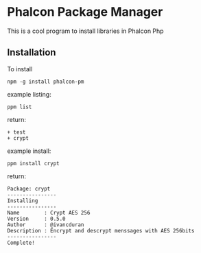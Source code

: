 Phalcon Package Manager
==================

This is a cool program to install libraries in Phalcon Php


Installation
-------------

To install

    npm -g install phalcon-pm


example listing:

	ppm list

return:
	
	+ test
	+ crypt


example install:

	ppm install crypt

return:
	
	Package: crypt
	----------------
	Installing
	----------------
	Name        : Crypt AES 256
	Version     : 0.5.0
	Author      : @ivancduran
	Description : Encrypt and descrypt menssages with AES 256bits
	----------------
	Complete!
